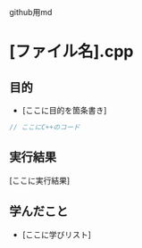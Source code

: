 github用md

# [ファイル名].cpp

## 目的
- [ここに目的を箇条書き]

```cpp
// ここにC++のコード
```

## 実行結果
[ここに実行結果]

## 学んだこと
- [ここに学びリスト]